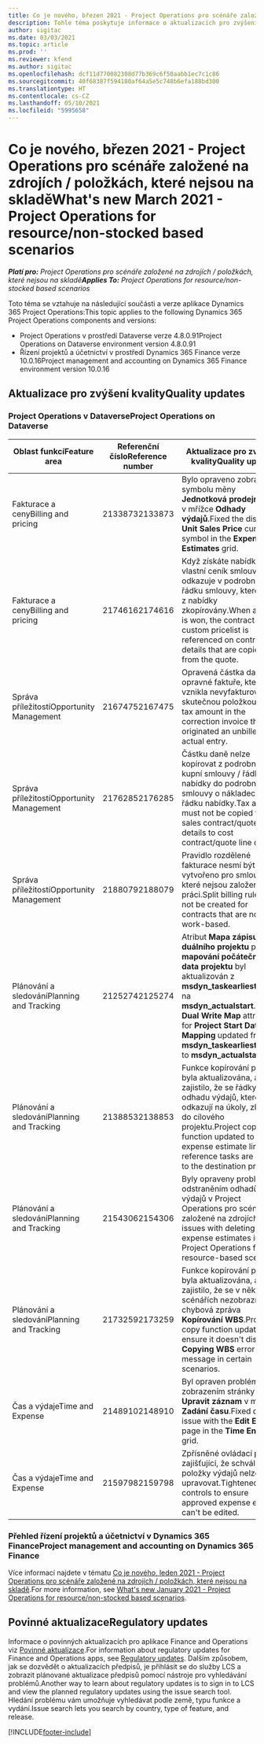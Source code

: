```yaml
---
title: Co je nového, březen 2021 - Project Operations pro scénáře založené na zdrojích / položkách, které nejsou na skladě
description: Tohle téma poskytuje informace o aktualizacích pro zvýšení kvality, které jsou k dispozici ve verzi Project Operations z března 2021 pro scénáře založené na zdrojích / položkách, které nejsou na skladě.
author: sigitac
ms.date: 03/03/2021
ms.topic: article
ms.prod: ''
ms.reviewer: kfend
ms.author: sigitac
ms.openlocfilehash: dcf11d770082308d77b369c6f50aabb1ec7c1c86
ms.sourcegitcommit: 40f68387f594180af64a5e5c748b6efa188bd300
ms.translationtype: HT
ms.contentlocale: cs-CZ
ms.lasthandoff: 05/10/2021
ms.locfileid: "5995658"
---
```

# <a name="whats-new-march-2021---project-operations-for-resourcenon-stocked-based-scenarios"></a><span data-ttu-id="20a5b-103">Co je nového, březen 2021 - Project Operations pro scénáře založené na zdrojích / položkách, které nejsou na skladě</span><span class="sxs-lookup"><span data-stu-id="20a5b-103">What's new March 2021 - Project Operations for resource/non-stocked based scenarios</span></span>

<span data-ttu-id="20a5b-104">_**Platí pro:** Project Operations pro scénáře založené na zdrojích / položkách, které nejsou na skladě_</span><span class="sxs-lookup"><span data-stu-id="20a5b-104">_**Applies To:** Project Operations for resource/non-stocked based scenarios_</span></span>

<span data-ttu-id="20a5b-105">Toto téma se vztahuje na následující součásti a verze aplikace Dynamics 365 Project Operations:</span><span class="sxs-lookup"><span data-stu-id="20a5b-105">This topic applies to the following Dynamics 365 Project Operations components and versions:</span></span>

- <span data-ttu-id="20a5b-106">Project Operations v prostředí Dataverse verze 4.8.0.91</span><span class="sxs-lookup"><span data-stu-id="20a5b-106">Project Operations on Dataverse environment version 4.8.0.91</span></span> 
- <span data-ttu-id="20a5b-107">Řízení projektů a účetnictví v prostředí Dynamics 365 Finance verze 10.0.16</span><span class="sxs-lookup"><span data-stu-id="20a5b-107">Project management and accounting on Dynamics 365 Finance environment version 10.0.16</span></span> 

## <a name="quality-updates"></a><span data-ttu-id="20a5b-108">Aktualizace pro zvýšení kvality</span><span class="sxs-lookup"><span data-stu-id="20a5b-108">Quality updates</span></span>

### <a name="project-operations-on-dataverse"></a><span data-ttu-id="20a5b-109">Project Operations v Dataverse</span><span class="sxs-lookup"><span data-stu-id="20a5b-109">Project Operations on Dataverse</span></span>


| <span data-ttu-id="20a5b-110">**Oblast funkcí**</span><span class="sxs-lookup"><span data-stu-id="20a5b-110">**Feature area**</span></span> | <span data-ttu-id="20a5b-111">**Referenční číslo**</span><span class="sxs-lookup"><span data-stu-id="20a5b-111">**Reference number**</span></span> | <span data-ttu-id="20a5b-112">**Aktualizace pro zvýšení kvality**</span><span class="sxs-lookup"><span data-stu-id="20a5b-112">**Quality update**</span></span> |
| --- | --- | --- |
| <span data-ttu-id="20a5b-113">Fakturace a ceny</span><span class="sxs-lookup"><span data-stu-id="20a5b-113">Billing and pricing</span></span> | <span data-ttu-id="20a5b-114">2133873</span><span class="sxs-lookup"><span data-stu-id="20a5b-114">2133873</span></span> | <span data-ttu-id="20a5b-115">Bylo opraveno zobrazení symbolu měny **Jednotková prodejní cena** v mřížce **Odhady výdajů**.</span><span class="sxs-lookup"><span data-stu-id="20a5b-115">Fixed the display of **Unit Sales Price** currency symbol in the **Expense Estimates** grid.</span></span> |
| <span data-ttu-id="20a5b-116">Fakturace a ceny</span><span class="sxs-lookup"><span data-stu-id="20a5b-116">Billing and pricing</span></span> | <span data-ttu-id="20a5b-117">2174616</span><span class="sxs-lookup"><span data-stu-id="20a5b-117">2174616</span></span> | <span data-ttu-id="20a5b-118">Když získáte nabídku, na vlastní ceník smlouvy se odkazuje v podrobnostech řádku smlouvy, které jsou z nabídky zkopírovány.</span><span class="sxs-lookup"><span data-stu-id="20a5b-118">When a quote is won, the contract custom pricelist is referenced on contract line details that are copied from the quote.</span></span> |
| <span data-ttu-id="20a5b-119">Správa příležitostí</span><span class="sxs-lookup"><span data-stu-id="20a5b-119">Opportunity Management</span></span> | <span data-ttu-id="20a5b-120">2167475</span><span class="sxs-lookup"><span data-stu-id="20a5b-120">2167475</span></span> | <span data-ttu-id="20a5b-121">Opravená částka daně v opravné faktuře, která vznikla nevyfakturovanou skutečnou položkou.</span><span class="sxs-lookup"><span data-stu-id="20a5b-121">Fixed tax amount in the correction invoice that originated an unbilled actual entry.</span></span> |
| <span data-ttu-id="20a5b-122">Správa příležitostí</span><span class="sxs-lookup"><span data-stu-id="20a5b-122">Opportunity Management</span></span> | <span data-ttu-id="20a5b-123">2176285</span><span class="sxs-lookup"><span data-stu-id="20a5b-123">2176285</span></span> | <span data-ttu-id="20a5b-124">Částku daně nelze kopírovat z podrobností kupní smlouvy / řádku nabídky do podrobností smlouvy o nákladech / řádku nabídky.</span><span class="sxs-lookup"><span data-stu-id="20a5b-124">Tax amount must not be copied from sales contract/quote line details to cost contract/quote line details.</span></span> |
| <span data-ttu-id="20a5b-125">Správa příležitostí</span><span class="sxs-lookup"><span data-stu-id="20a5b-125">Opportunity Management</span></span> | <span data-ttu-id="20a5b-126">2188079</span><span class="sxs-lookup"><span data-stu-id="20a5b-126">2188079</span></span> | <span data-ttu-id="20a5b-127">Pravidlo rozdělené fakturace nesmí být vytvořeno pro smlouvy, které nejsou založené na práci.</span><span class="sxs-lookup"><span data-stu-id="20a5b-127">Split billing rule must not be created for contracts that are not work-based.</span></span> |
| <span data-ttu-id="20a5b-128">Plánování a sledování</span><span class="sxs-lookup"><span data-stu-id="20a5b-128">Planning and Tracking</span></span> | <span data-ttu-id="20a5b-129">2125274</span><span class="sxs-lookup"><span data-stu-id="20a5b-129">2125274</span></span> | <span data-ttu-id="20a5b-130">Atribut **Mapa zápisu duálního projektu** pro **mapování počátečního data projektu** byl aktualizován z **msdyn\_taskearlieststart** na **msdyn\_actualstart**.</span><span class="sxs-lookup"><span data-stu-id="20a5b-130">**Project Dual Write Map** attribute for **Project Start Date Mapping** updated from **msdyn\_taskearlieststart** to **msdyn\_actualstart**.</span></span> |
| <span data-ttu-id="20a5b-131">Plánování a sledování</span><span class="sxs-lookup"><span data-stu-id="20a5b-131">Planning and Tracking</span></span> | <span data-ttu-id="20a5b-132">2138853</span><span class="sxs-lookup"><span data-stu-id="20a5b-132">2138853</span></span> | <span data-ttu-id="20a5b-133">Funkce kopírování projektu byla aktualizována, aby se zajistilo, že se řádky odhadu výdajů, které odkazují na úkoly, zkopírují do cílového projektu.</span><span class="sxs-lookup"><span data-stu-id="20a5b-133">Project copy function updated to ensure expense estimate lines that reference tasks are copied to the destination project.</span></span> |
| <span data-ttu-id="20a5b-134">Plánování a sledování</span><span class="sxs-lookup"><span data-stu-id="20a5b-134">Planning and Tracking</span></span> | <span data-ttu-id="20a5b-135">2154306</span><span class="sxs-lookup"><span data-stu-id="20a5b-135">2154306</span></span> | <span data-ttu-id="20a5b-136">Byly opraveny problémy s odstraněním odhadů výdajů v Project Operations pro scénáře založené na zdrojích.</span><span class="sxs-lookup"><span data-stu-id="20a5b-136">Fixed issues with deleting expense estimates in Project Operations for resource-based scenarios.</span></span> |
| <span data-ttu-id="20a5b-137">Plánování a sledování</span><span class="sxs-lookup"><span data-stu-id="20a5b-137">Planning and Tracking</span></span> | <span data-ttu-id="20a5b-138">2173259</span><span class="sxs-lookup"><span data-stu-id="20a5b-138">2173259</span></span> | <span data-ttu-id="20a5b-139">Funkce kopírování projektu byla aktualizována, aby se zajistilo, že se v některých scénářích nezobrazí chybová zpráva **Kopírování WBS**.</span><span class="sxs-lookup"><span data-stu-id="20a5b-139">Project copy function updated to ensure it doesn't display **Copying WBS** error message in certain scenarios.</span></span> |
| <span data-ttu-id="20a5b-140">Čas a výdaje</span><span class="sxs-lookup"><span data-stu-id="20a5b-140">Time and Expense</span></span> | <span data-ttu-id="20a5b-141">2148910</span><span class="sxs-lookup"><span data-stu-id="20a5b-141">2148910</span></span> | <span data-ttu-id="20a5b-142">Byl opraven problém se zobrazením stránky **Upravit záznam** v mřížce **Zadání času**.</span><span class="sxs-lookup"><span data-stu-id="20a5b-142">Fixed display issue with the **Edit Entry** page in the **Time Entry** grid.</span></span> |
| <span data-ttu-id="20a5b-143">Čas a výdaje</span><span class="sxs-lookup"><span data-stu-id="20a5b-143">Time and Expense</span></span> | <span data-ttu-id="20a5b-144">2159798</span><span class="sxs-lookup"><span data-stu-id="20a5b-144">2159798</span></span> | <span data-ttu-id="20a5b-145">Zpřísněné ovládací prvky zajišťující, že schválené položky výdajů nelze upravovat.</span><span class="sxs-lookup"><span data-stu-id="20a5b-145">Tightened controls to ensure approved expense entries can't be edited.</span></span> |

### <a name="project-management-and-accounting-on-dynamics-365-finance"></a><span data-ttu-id="20a5b-146">Přehled řízení projektů a účetnictví v Dynamics 365 Finance</span><span class="sxs-lookup"><span data-stu-id="20a5b-146">Project management and accounting on Dynamics 365 Finance</span></span>

<span data-ttu-id="20a5b-147">Více informací najdete v tématu [Co je nového, leden 2021 - Project Operations pro scénáře založené na zdrojích / položkách, které nejsou na skladě](whats-new-jan-2021-resource-based.md).</span><span class="sxs-lookup"><span data-stu-id="20a5b-147">For more information, see [What's new January 2021 - Project Operations for resource/non-stocked based scenarios](whats-new-jan-2021-resource-based.md).</span></span>

## <a name="regulatory-updates"></a><span data-ttu-id="20a5b-148">Povinné aktualizace</span><span class="sxs-lookup"><span data-stu-id="20a5b-148">Regulatory updates</span></span>

<span data-ttu-id="20a5b-149">Informace o povinných aktualizacích pro aplikace Finance and Operations viz [Povinné aktualizace](/dynamics365/finance/localizations/regulatory-updates).</span><span class="sxs-lookup"><span data-stu-id="20a5b-149">For information about regulatory updates for Finance and Operations apps, see [Regulatory updates](/dynamics365/finance/localizations/regulatory-updates).</span></span> <span data-ttu-id="20a5b-150">Dalším způsobem, jak se dozvědět o aktualizacích předpisů, je přihlásit se do služby LCS a zobrazit plánované aktualizace předpisů pomocí nástroje pro vyhledávání problémů.</span><span class="sxs-lookup"><span data-stu-id="20a5b-150">Another way to learn about regulatory updates is to sign in to LCS and view the planned regulatory updates using the issue search tool.</span></span> <span data-ttu-id="20a5b-151">Hledání problému vám umožňuje vyhledávat podle země, typu funkce a vydání.</span><span class="sxs-lookup"><span data-stu-id="20a5b-151">Issue search lets you search by country, type of feature, and release.</span></span>


[!INCLUDE[footer-include](../includes/footer-banner.md)]